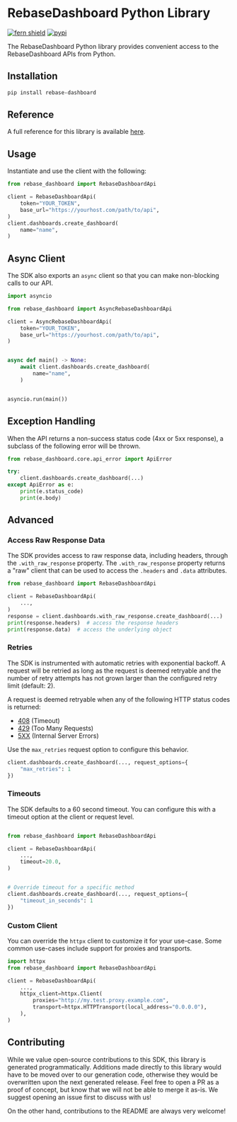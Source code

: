 # RebaseDashboard Python Library

[![fern shield](https://img.shields.io/badge/%F0%9F%8C%BF-Built%20with%20Fern-brightgreen)](https://buildwithfern.com?utm_source=github&utm_medium=github&utm_campaign=readme&utm_source=RebaseDashboard%2FPython)
[![pypi](https://img.shields.io/pypi/v/rebase-dashboard)](https://pypi.python.org/pypi/rebase-dashboard)

The RebaseDashboard Python library provides convenient access to the RebaseDashboard APIs from Python.

## Installation

```sh
pip install rebase-dashboard
```

## Reference

A full reference for this library is available [here](./reference.md).

## Usage

Instantiate and use the client with the following:

```python
from rebase_dashboard import RebaseDashboardApi

client = RebaseDashboardApi(
    token="YOUR_TOKEN",
    base_url="https://yourhost.com/path/to/api",
)
client.dashboards.create_dashboard(
    name="name",
)
```

## Async Client

The SDK also exports an `async` client so that you can make non-blocking calls to our API.

```python
import asyncio

from rebase_dashboard import AsyncRebaseDashboardApi

client = AsyncRebaseDashboardApi(
    token="YOUR_TOKEN",
    base_url="https://yourhost.com/path/to/api",
)


async def main() -> None:
    await client.dashboards.create_dashboard(
        name="name",
    )


asyncio.run(main())
```

## Exception Handling

When the API returns a non-success status code (4xx or 5xx response), a subclass of the following error
will be thrown.

```python
from rebase_dashboard.core.api_error import ApiError

try:
    client.dashboards.create_dashboard(...)
except ApiError as e:
    print(e.status_code)
    print(e.body)
```

## Advanced

### Access Raw Response Data

The SDK provides access to raw response data, including headers, through the `.with_raw_response` property.
The `.with_raw_response` property returns a "raw" client that can be used to access the `.headers` and `.data` attributes.

```python
from rebase_dashboard import RebaseDashboardApi

client = RebaseDashboardApi(
    ...,
)
response = client.dashboards.with_raw_response.create_dashboard(...)
print(response.headers)  # access the response headers
print(response.data)  # access the underlying object
```

### Retries

The SDK is instrumented with automatic retries with exponential backoff. A request will be retried as long
as the request is deemed retryable and the number of retry attempts has not grown larger than the configured
retry limit (default: 2).

A request is deemed retryable when any of the following HTTP status codes is returned:

- [408](https://developer.mozilla.org/en-US/docs/Web/HTTP/Status/408) (Timeout)
- [429](https://developer.mozilla.org/en-US/docs/Web/HTTP/Status/429) (Too Many Requests)
- [5XX](https://developer.mozilla.org/en-US/docs/Web/HTTP/Status/500) (Internal Server Errors)

Use the `max_retries` request option to configure this behavior.

```python
client.dashboards.create_dashboard(..., request_options={
    "max_retries": 1
})
```

### Timeouts

The SDK defaults to a 60 second timeout. You can configure this with a timeout option at the client or request level.

```python

from rebase_dashboard import RebaseDashboardApi

client = RebaseDashboardApi(
    ...,
    timeout=20.0,
)


# Override timeout for a specific method
client.dashboards.create_dashboard(..., request_options={
    "timeout_in_seconds": 1
})
```

### Custom Client

You can override the `httpx` client to customize it for your use-case. Some common use-cases include support for proxies
and transports.

```python
import httpx
from rebase_dashboard import RebaseDashboardApi

client = RebaseDashboardApi(
    ...,
    httpx_client=httpx.Client(
        proxies="http://my.test.proxy.example.com",
        transport=httpx.HTTPTransport(local_address="0.0.0.0"),
    ),
)
```

## Contributing

While we value open-source contributions to this SDK, this library is generated programmatically.
Additions made directly to this library would have to be moved over to our generation code,
otherwise they would be overwritten upon the next generated release. Feel free to open a PR as
a proof of concept, but know that we will not be able to merge it as-is. We suggest opening
an issue first to discuss with us!

On the other hand, contributions to the README are always very welcome!
